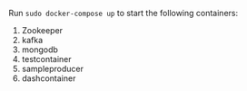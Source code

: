 Run `sudo docker-compose up` to start the following containers:
1. Zookeeper
2. kafka
3. mongodb
4. testcontainer
5. sampleproducer
6. dashcontainer